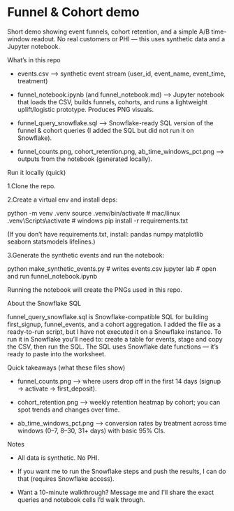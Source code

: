 # Funnel & Cohort demo 
Short demo showing event funnels, cohort retention, and a simple A/B time-window readout. No real customers or PHI — this uses synthetic data and a Jupyter notebook.

What’s in this repo

- events.csv —> synthetic event stream (user_id, event_name, event_time, treatment)

- funnel_notebook.ipynb (and funnel_notebook.md) —> Jupyter notebook that loads the CSV, builds funnels, cohorts, and runs a lightweight uplift/logistic prototype. Produces PNG visuals.

- funnel_query_snowflake.sql —> Snowflake-ready SQL version of the funnel & cohort queries (I added the SQL but did not run it on Snowflake).

- funnel_counts.png, cohort_retention.png, ab_time_windows_pct.png —> outputs from the notebook (generated locally).

Run it locally (quick)

1.Clone the repo.

2.Create a virtual env and install deps:

python -m venv .venv
source .venv/bin/activate   # mac/linux
.venv\Scripts\activate      # windows
pip install -r requirements.txt


(If you don’t have requirements.txt, install: pandas numpy matplotlib seaborn statsmodels lifelines.)

3.Generate the synthetic events and run the notebook:

python make_synthetic_events.py   # writes events.csv
jupyter lab                       # open and run funnel_notebook.ipynb


Running the notebook will create the PNGs used in this repo.

About the Snowflake SQL

funnel_query_snowflake.sql is Snowflake-compatible SQL for building first_signup, funnel_events, and a cohort aggregation. I added the file as a ready-to-run script, but I have not executed it on a Snowflake instance. To run it in Snowflake you’ll need to: create a table for events, stage and copy the CSV, then run the SQL. The SQL uses Snowflake date functions — it’s ready to paste into the worksheet.

Quick takeaways (what these files show)

- funnel_counts.png —> where users drop off in the first 14 days (signup → activate → first_deposit).

- cohort_retention.png —> weekly retention heatmap by cohort; you can spot trends and changes over time.

- ab_time_windows_pct.png —> conversion rates by treatment across time windows (0–7, 8–30, 31+ days) with basic 95% CIs.

Notes

- All data is synthetic. No PHI.

- If you want me to run the Snowflake steps and push the results, I can do that (requires Snowflake access).

- Want a 10-minute walkthrough? Message me and I’ll share the exact queries and notebook cells I’d walk through.
